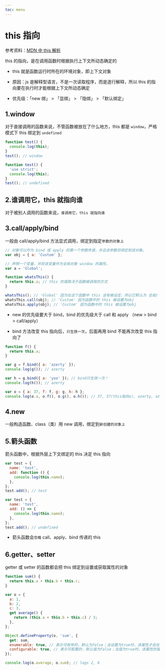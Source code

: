 ```yaml
---
toc: menu
---
```


# this 指向

参考资料：[MDN 中 this 解析](https://developer.mozilla.org/zh-CN/docs/Web/JavaScript/Reference/Operators/this)

this 的指向，是在调用函数时根据执行上下文所动态确定的

- this 就是函数运行时所在的环境对象，即上下文对象

- 原因：js 是解释型语言，不是一次读取程序，而是逐行解释，所以 this 的指向要在执行时才能根据上下文所动态确定

- 优先级：「new 绑」 > 「显绑」 > 「隐绑」 > 「默认绑定」

## 1.window

对于直接调用的函数来说，不管函数被放在了什么地方，this 都是 `window`，严格模式下 this 绑定到 `undefined`

```js
function test() {
  console.log(this);
}
test(); // window
```

```js
function test() {
  'use strict';
  console.log(this);
}
test(); // undefined
```

## 2.谁调用它，this 就指向谁

对于被别人调用的函数来说，`谁调用它，this 就指向谁`

## 3.call/apply/bind

一般由 call/apply/bind 方法显式调用，绑定到指定`参数的对象上`

```js
// 对象可以作为 bind 或 apply 的第一个参数传递，并且该参数将绑定到该对象。
var obj = { a: 'Custom' };

// 声明一个变量，并将该变量作为全局对象 window 的属性。
var a = 'Global';

function whatsThis() {
  return this.a; // this 的值取决于函数被调用的方式
}

whatsThis(); // 'Global' 因为在这个函数中 this 没有被设定，所以它默认为 全局/ window 对象
whatsThis.call(obj); // 'Custom' 因为函数中的 this 被设置为obj
whatsThis.apply(obj); // 'Custom' 因为函数中的 this 被设置为obj
```

- new 的优先级要大于 bind，bind 的优先级大于 call 和 apply （new > bind > call/apply）

- bind 方法改变 this 指向后，`只生效一次`，后面再用 bind 不能再次改变 this 指向了

```js
function f() {
  return this.a;
}

var g = f.bind({ a: 'azerty' });
console.log(g()); // azerty

var h = g.bind({ a: 'yoo' }); // bind只生效一次！
console.log(h()); // azerty

var o = { a: 37, f: f, g: g, h: h };
console.log(o.a, o.f(), o.g(), o.h()); // 37, 37(this指向o), azerty, azerty(bind只生效一次)
```

## 4.new

一般构造函数、class（类）用 new 调用，绑定到`新创建的对象上`

## 5.箭头函数

箭头函数中，根据外层上下文绑定的 this 决定 this 指向

```js
var test = {
  name: 'test',
  add: function () {
    console.log(this.name);
  },
};
test.add(); // test
```

```js
var test = {
  name: 'test',
  add: () => {
    console.log(this.name);
  },
};
test.add(); // undefined
```

- 箭头函数会`忽略` call、apply、bind 传递的 this

## 6.getter、setter

getter 或 setter 的函数都会把 this 绑定到设置或获取属性的对象

```js
function sum() {
  return this.a + this.b + this.c;
}

var o = {
  a: 1,
  b: 2,
  c: 3,
  get average() {
    return (this.a + this.b + this.c) / 3;
  },
};

Object.defineProperty(o, 'sum', {
  get: sum,
  enumerable: true, // 表示可枚举的，默认为false；当设置为true时，该属性才会在对象枚举时枚举到
  configurable: true, // 表示可配置的，默认值为false；当值为true时，该属性的描述符才能够被改变，同时该属性也能从对应的对象中删除
});

console.log(o.average, o.sum); // logs 2, 6
```
